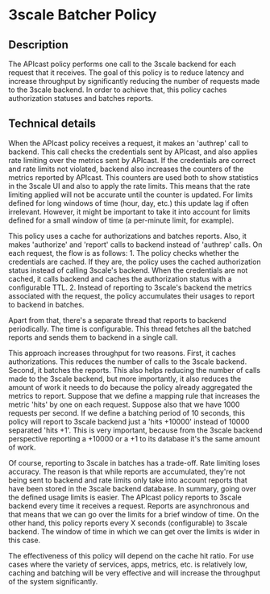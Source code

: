 # 3scale Batcher Policy

## Description

The APIcast policy performs one call to the 3scale backend for each request that
it receives. The goal of this policy is to reduce latency and increase
throughput by significantly reducing the number of requests made to the 3scale
backend. In order to achieve that, this policy caches authorization statuses and
batches reports.

## Technical details

When the APIcast policy receives a request, it makes an 'authrep' call to
backend. This call checks the credentials sent by APIcast, and also applies rate
limiting over the metrics sent by APIcast. If the credentials are correct and
rate limits not violated, backend also increases the counters of the metrics
reported by APIcast. This counters are used both to show statistics in the
3scale UI and also to apply the rate limits. This means that the rate limiting
applied will not be accurate until the counter is updated. For limits defined
for long windows of time (hour, day, etc.) this update lag if often irrelevant.
However, it might be important to take it into account for limits defined for a
small window of time (a per-minute limit, for example).

This policy uses a cache for authorizations and batches reports. Also, it makes
'authorize' and 'report' calls to backend instead of 'authrep' calls. On each
request, the flow is as follows: 1. The policy checks whether the credentials
are cached. If they are, the policy uses the cached authorization status instead
of calling 3scale's backend. When the credentials are not cached, it calls
backend and caches the authorization status with a configurable TTL. 2. Instead
of reporting to 3scale's backend the metrics associated with the request, the
policy accumulates their usages to report to backend in batches.

Apart from that, there's a separate thread that reports to backend periodically.
The time is configurable. This thread fetches all the batched reports and sends
them to backend in a single call.

This approach increases throughput for two reasons. First, it caches
authorizations. This reduces the number of calls to the 3scale backend. Second,
it batches the reports. This also helps reducing the number of calls made to the
3scale backend, but more importantly, it also reduces the amount of work it
needs to do because the policy already aggregated the metrics to report. Suppose
that we define a mapping rule that increases the metric 'hits' by one on each
request. Suppose also that we have 1000 requests per second. If we define a
batching period of 10 seconds, this policy will report to 3scale backend just a
'hits +10000' instead of 10000 separated 'hits +1'. This is very important,
because from the 3scale backend perspective reporting a +10000 or a +1 to its
database it's the same amount of work.

Of course, reporting to 3scale in batches has a trade-off. Rate limiting loses
accuracy. The reason is that while reports are accumulated, they're not being
sent to backend and rate limits only take into account reports that have been
stored in the 3scale backend database. In summary, going over the defined usage
limits is easier. The APIcast policy reports to 3scale backend every time it
receives a request. Reports are asynchronous and that means that we can go over
the limits for a brief window of time. On the other hand, this policy reports
every X seconds (configurable) to 3scale backend. The window of time in which we
can get over the limits is wider in this case.

The effectiveness of this policy will depend on the cache hit ratio. For use
cases where the variety of services, apps, metrics, etc. is relatively low,
caching and batching will be very effective and will increase the throughput of
the system significantly.
